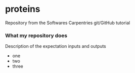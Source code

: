 # proteins
Repository from the Softwares Carpentries git/GitHub tutorial

### What my repository does

Description of the expectation inputs and outputs

* one
* two
* three

